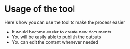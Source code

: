 # Usage of the tool
Here's how you can use the tool to make the process easier
- It would become easier to create new documents
- You will be easily able to publish the outputs
- You can edit the content whenever needed